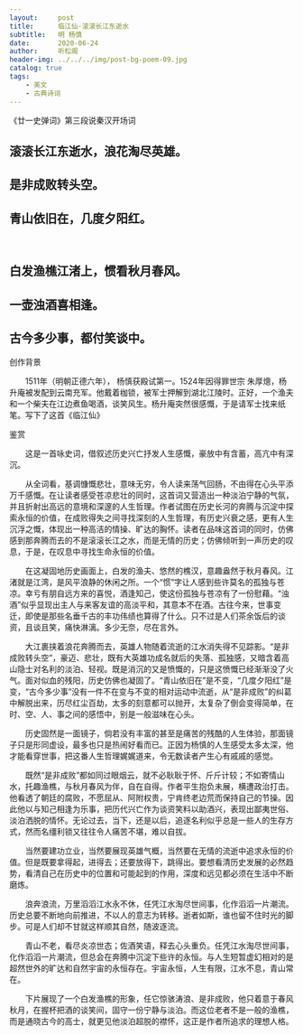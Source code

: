 ```yaml
---
layout:     post
title:      临江仙·滚滚长江东逝水
subtitle:   明 杨慎
date:       2020-06-24
author:     听松阁
header-img: ../../../img/post-bg-poem-09.jpg
catalog: true
tags:
    - 美文
    - 古典诗词
---
```


《廿一史弹词》第三段说秦汉开场词

## 滚滚长江东逝水，浪花淘尽英雄。
## 是非成败转头空。
## 青山依旧在，几度夕阳红。
&nbsp;
## 白发渔樵江渚上，惯看秋月春风。
## 一壶浊酒喜相逢。
## 古今多少事，都付笑谈中。



创作背景

　　1511年（明朝正德六年）， 杨慎获殿试第一。1524年因得罪世宗 朱厚熜，杨升庵被发配到云南充军。他戴着枷锁，被军士押解到湖北江陵时。正好，一个渔夫和一个柴夫在江边煮鱼喝酒，谈笑风生。杨升庵突然很感慨，于是请军士找来纸笔。写下了这首《临江仙》 





鉴赏

　　这是一首咏史词，借叙述历史兴亡抒发人生感慨，豪放中有含蓄，高亢中有深沉。

　　从全词看，基调慷慨悲壮，意味无穷，令人读来荡气回肠，不由得在心头平添万千感慨。在让读者感受苍凉悲壮的同时，这首词又营造出一种淡泊宁静的气氛，并且折射出高远的意境和深邃的人生哲理。作者试图在历史长河的奔腾与沉淀中探索永恒的价值，在成败得失之间寻找深刻的人生哲理，有历史兴衰之感，更有人生沉浮之慨，体现出一种高洁的情操、旷达的胸怀。读者在品味这首词的同时，仿佛感到那奔腾而去的不是滚滚长江之水，而是无情的历史；仿佛倾听到一声历史的叹息，于是，在叹息中寻找生命永恒的价值。

　　在这凝固地历史画面上，白发的渔夫、悠然的樵汉，意趣盎然于秋月春风。江渚就是江湾，是风平浪静的休闲之所。一个“惯”字让人感到些许莫名的孤独与苍凉。幸亏有朋自远方来的喜悦，酒逢知己，使这份孤独与苍凉有了一份慰藉。“浊酒”似乎显现出主人与来客友谊的高淡平和，其意本不在酒。古往今来，世事变迁，即使是那些名垂千古的丰功伟绩也算得了什么。只不过是人们茶余饭后的谈资，且谈且笑，痛快淋漓。多少无奈，尽在言外。

　　大江裹挟着浪花奔腾而去，英雄人物随着流逝的江水消失得不见踪影。“是非成败转头空”，豪迈、悲壮，既有大英雄功成名就后的失落、孤独感，又暗含着高山隐士对名利的淡泊、轻视。既是消沉的又是愤慨的，只是这愤慨已经渐渐没了火气。面对似血的残阳，历史仿佛也凝固了。“青山依旧在”是不变，“几度夕阳红”是变，“古今多少事”没有一件不在变与不变的相对运动中流逝，从“是非成败”的纠葛中解脱出来，历尽红尘百劫，太多的刻意都可以抛开，太复杂了倒会变得简单，在时、空、人、事之间的感悟中，别是一般滋味在心头。

　　历史固然是一面镜子，倘若没有丰富的甚至是痛苦的残酷的人生体验，那面镜子只是形同虚设，最多也只是热闹好看而已。正因为杨慎的人生感受太多太深，他才能看穿世事，把这番人生哲理娓娓道来，令无数读者产生心有戚戚的感觉。

　　既然“是非成败”都如同过眼烟云，就不必耿耿于怀、斤斤计较；不如寄情山水，托趣渔樵，与秋月春风为伴，自在自得。作者平生抱负未展，横遭政治打击。他看透了朝廷的腐败，不愿屈从、阿附权贵，宁肯终老边荒而保持自己的节操。因此他以与知己相逢为乐事，把历代兴亡作为谈资笑料以助酒兴，表现出鄙夷世俗、淡泊洒脱的情怀。无论过去，当下，还是以后，追逐名利似乎总是一些人的生存方式，然而名缰利锁又往往令人痛苦不堪，难以自拔。

　　当然要建功立业，当然要展现英雄气概，当然要在无情的流逝中追求永恒的价值。但是既要拿得起，进得去；还要放得下，跳得出。要想看清历史发展的必然趋势，看清自己在历史中的位置和可能起到的作用，深度和远见都必须在生活中不断磨炼。

　　浪奔浪流，万里滔滔江水永不休，任凭江水淘尽世间事，化作滔滔一片潮流。历史总要不断地向前推进，不以人的意志为转移。逝者如斯，谁也留不住时光的脚步。可是人们却不甘就这样顺其自然，随波逐流。

　　青山不老，看尽炎凉世态；佐酒笑语，释去心头重负。任凭江水淘尽世间事，化作滔滔一片潮流，但总会在奔腾中沉淀下些许的永恒。与人生短暂虚幻相对的是超然世外的旷达和自然宇宙的永恒存在。宇宙永恒，人生有限，江水不息，青山常在。

　　下片展现了一个白发渔樵的形象，任它惊骇涛浪、是非成败，他只着意于春风秋月，在握杯把酒的谈笑间，固守一份宁静与淡泊。而这位老者不是一般的渔樵，而是通晓古今的高士，就更见他淡泊超脱的襟怀，这正是作者所追求的理想人格。

